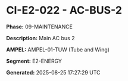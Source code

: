 # CI-E2-022 - AC-BUS-2

**Phase:** 09-MAINTENANCE

**Description:** Main AC bus 2

**AMPEL:** AMPEL-01-TUW (Tube and Wing)

**Segment:** E2-ENERGY

**Generated:** 2025-08-25 17:27:29 UTC
